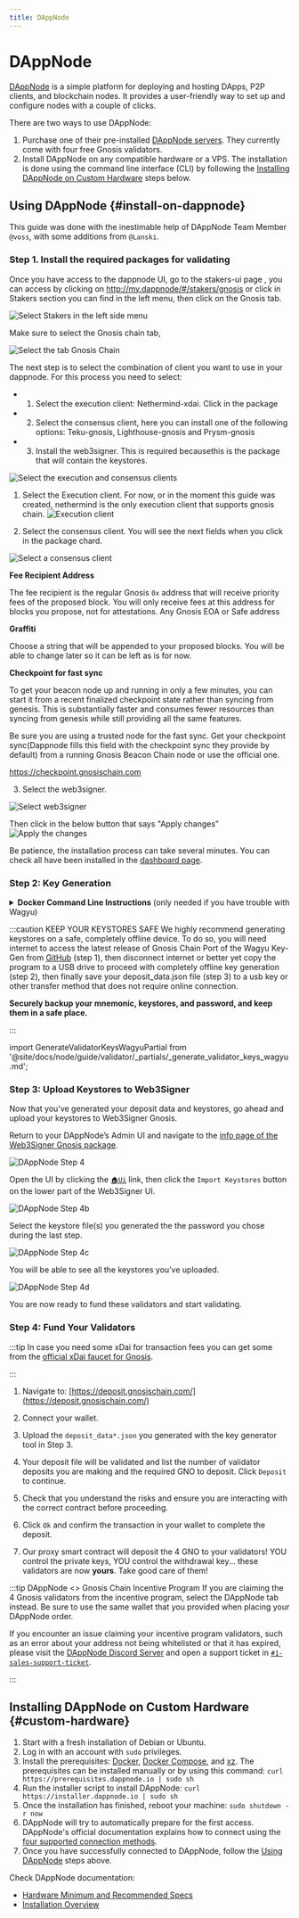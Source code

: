 ```yaml
---
title: DAppNode
---
```


# DAppNode

[DAppNode](https://dappnode.io/) is a simple platform for deploying and hosting DApps, P2P clients, and blockchain nodes. It provides a user-friendly way to set up and configure nodes with a couple of clicks.

There are two ways to use DAppNode:

1. Purchase one of their pre-installed [DAppNode servers](https://dappnode.io/collections/all). They currently come with four free Gnosis validators.
2. Install DAppNode on any compatible hardware or a VPS. The installation is done using the command line interface (CLI) by following the [Installing DAppNode on Custom Hardware](#custom-hardware) steps below.

## Using DAppNode {#install-on-dappnode}

This guide was done with the inestimable help of DAppNode Team Member `@voss`, with some additions from `@Lanski`.

### Step 1. Install the required packages for validating

Once you have access to the dappnode UI, go to the stakers-ui page , you can access by clicking on http://my.dappnode/#/stakers/gnosis or click in Stakers section you can find in the left menu, then click on the Gnosis tab.

![Select Stakers in the left side menu](/img/node/dappnode-left-menu.png)

Make sure to select the Gnosis chain tab,

![Select the tab Gnosis Chain](/img/node/dappnode-stakers-ui.png)

The next step is to select the combination of client you want to use in your dappnode. For this process you need to select:

- 1. Select the execution client: Nethermind-xdai. Click in the package
- 2. Select the consensus client, here you can install one of the following options: Teku-gnosis, Lighthouse-gnosis and Prysm-gnosis
- 3. Install the web3signer. This is required becausethis is the package that will contain the keystores.

![Select the execution and consensus clients](/img/node/dappnode-stakers-ui-2.png)

1. Select the Execution client. For now, or in the moment this guide was created, nethermind is the only execution client that supports gnosis chain.
   ![Execution client ](/img/node/dappnode-execution-client.png)

2. Select the consensus client. You will see the next fields when you click in the package chard.

![Select a consensus client](/img/node/dappnode-consensus-client.png)

**Fee Recipient Address**

The fee recipient is the regular Gnosis `0x` address that will receive priority fees of the proposed block. You will only receive fees at this address for blocks you propose, not for attestations. Any Gnosis EOA or Safe address

**Graffiti**

Choose a string that will be appended to your proposed blocks. You will be able to change later so it can be left as is for now.

**Checkpoint for fast sync**

To get your beacon node up and running in only a few minutes, you can start it from a recent finalized checkpoint state rather than syncing from genesis. This is substantially faster and consumes fewer resources than syncing from genesis while still providing all the same features.

Be sure you are using a trusted node for the fast sync. Get your checkpoint sync(Dappnode fills this field with the checkpoint sync they provide by default) from a running Gnosis Beacon Chain node or use the official one.

https://checkpoint.gnosischain.com

3. Select the web3signer.

![Select web3signer](/img/node/dappnode-web3signer-stakers.png)

Then click in the below button that says "Apply changes"
![Apply the changes](/img/node/dappnode-stakers-ui-apply.png)

Be patience, the installation process can take several minutes. You can check all have been installed in the [dashboard page](http://my.dappnode/#/dashboard).

### Step 2: Key Generation

<details>
  <summary><strong>Docker Command Line Instructions</strong> (only needed if you have trouble with Wagyu)</summary>
  <div>
    <div>
      <ol>
        <li>Pull the docker image for the data generator<br/>
          <pre>docker pull ghcr.io/gnosischain/validator-data-generator:latest</pre>
        </li>
        <li>If this is your first time running the process and there is no an existing mnemonic to generate keystores and deposit data, replace the variables below with your info then run the command.
        <pre>docker run -it --rm -v /path/to/validator_keys:/app/validator_keys ghcr.io/gnosischain/validator-data-generator:latest new-mnemonic --num_validators=NUM --mnemonic_language=english --chain=gnosis --folder=/app/validator_keys --eth1_withdrawal_address=WITHDRAWAL_ADDRESS</pre>
        </li>
        <li>Choose a secure password and confirm. You will be shown a mnemonic seed phrase. Write down and store your keystore password and mnemonic safely offline.<br/>
          <img src="/img/node/dappnode-step3.png"/>
          Following execution, the path you defined for <code>/path/to/validator_keys</code> will contain the keystores and <code>deposit_data*.json</code> file.
        </li>
      </ol>
    </div>
    <details>
      <summary>Drop down for variable descriptions</summary>
        <div>
          <ul>
            <li><code>NUM</code> The number of signing keys (validators) to generate.</li>
            <li><code>START_NUM</code> Index for the first validator key. If this is the first time generating keys with this mnemonic, use 0. If keys were previously generated with this mnemonic, use the subsequent index number (e.g., if 4 keys have been generated before (keys #0, #1, #2, #3, then enter 4 here).</li>
            <li><code>WITHDRAWAL_ADDRESS</code> Use this parameter to provide a regular Gnosis Chain <code>0x</code> address for mGNO withdrawal. This parameter can also be omitted to generate withdrawal credentials with the mnemonic-derived withdrawal public key in the <a href="https://eips.ethereum.org/EIPS/eip-2334#eth2-specific-parameters">EIP-2334 format</a> (ETH2 address format). <strong>Withdrawals will not be available until after the Shanghai upgrade.</strong></li>
            <li><code>/path/to/</code> should be replaced with a valid and existing path where you want to create the validator_keys folder. Or, to create the validator_keys folder in your current working directory, use <code>$(PWD)/validator_keys:/app/validator_keys</code></li>
            <li>More details about command line arguments can be found <a href="https://github.com/gnosischain/validator-data-generator">here</a></li>
          </ul>
      </div>
    </details>
  </div>
</details>

:::caution KEEP YOUR KEYSTORES SAFE
We highly recommend generating keystores on a safe, completely offline device. To do so, you will need internet to access the latest release of Gnosis Chain Port of the Wagyu Key-Gen from [GitHub](https://github.com/alexpeterson91/wagyu-key-gen/releases) (step 1), then disconnect internet or better yet copy the program to a USB drive to proceed with completely offline key generation (step 2), then finally save your deposit_data.json file (step 3) to a usb key or other transfer method that does not require online connection.

**Securely backup your mnemonic, keystores, and password, and keep them in a safe place.**

:::

import GenerateValidatorKeysWagyuPartial from '@site/docs/node/guide/validator/\_partials/\_generate_validator_keys_wagyu.md';

<GenerateValidatorKeysWagyuPartial />

### Step 3: Upload Keystores to Web3Signer

Now that you’ve generated your deposit data and keystores, go ahead and upload your keystores to Web3Signer Gnosis.

Return to your DAppNode’s Admin UI and navigate to the [info page of the Web3Signer Gnosis package](http://my.dappnode/#/packages/web3signer-gnosis.dnp.dappnode.eth/info).

![DAppNode Step 4](/img/node/dappnode-step4.png)

Open the UI by clicking the [`🏠Ui`](http://ui.web3signer-gnosis.dappnode/) link, then click the `Import Keystores` button on the lower part of the Web3Signer UI.

![DAppNode Step 4b](/img/node/dappnode-step4b.png)

Select the keystore file(s) you generated the the password you chose during the last step.

![DAppNode Step 4c](/img/node/dappnode-step4c.png)

You will be able to see all the keystores you’ve uploaded.

![DAppNode Step 4d](/img/node/dappnode-step4d.png)

You are now ready to fund these validators and start validating.

### Step 4: Fund Your Validators

:::tip
In case you need some xDai for transaction fees you can get some from the [official xDai faucet for Gnosis](https://stakely.io/en/faucet/gnosis-chain-xdai).

:::

1. Navigate to: [https://deposit.gnosischain.com/](https://deposit.gnosischain.com/)
2. Connect your wallet.
3. Upload the `deposit_data*.json` you generated with the key generator tool in Step 3.
4. Your deposit file will be validated and list the number of validator deposits you are making and the required GNO to deposit. Click `Deposit` to continue.
5. Check that you understand the risks and ensure you are interacting with the correct contract before proceeding.
6. Click `Ok` and confirm the transaction in your wallet to complete the deposit.

7. Our proxy smart contract will deposit the 4 GNO to your validators! YOU control the private keys, YOU control the withdrawal key... these validators are now **yours**. Take good care of them!

:::tip DAppNode <\> Gnosis Chain Incentive Program
If you are claiming the 4 Gnosis validators from the incentive program, select the DAppNode tab instead. Be sure to use the same wallet that you provided when placing your DAppNode order.

If you encounter an issue claiming your incentive program validators, such as an error about your address not being whitelisted or that it has expired, please visit the [DAppNode Discord Server](https://discord.gg/dappnode) and open a support ticket in [`#1-sales-support-ticket`](https://discord.gg/mGtA9emHw3).

:::

## Installing DAppNode on Custom Hardware {#custom-hardware}

1. Start with a fresh installation of Debian or Ubuntu.
2. Log in with an account with `sudo` privileges.
3. Install the prerequisites: [Docker](https://docs.docker.com/install/), [Docker Compose](https://docs.docker.com/compose/install/), and [xz](https://tukaani.org/xz/). The prerequisites can be installed manually or by using this command:
   `curl https://prerequisites.dappnode.io | sudo sh`
4. Run the installer script to install DAppNode:
   `curl https://installer.dappnode.io | sudo sh`
5. Once the installation has finished, reboot your machine:
   `sudo shutdown -r now`
6. DAppNode will try to automatically prepare for the first access. DAppNode's official documentation explains how to connect using the [four supported connection methods](https://docs.dappnode.io/get-started/installation/custom-hardware/installation/script#post-installation).
7. Once you have successfully connected to DAppNode, follow the [Using DAppNode](#install-on-dappnode) steps above.

Check DAppNode documentation:
- [Hardware Minimum and Recommended Specs](https://docs.dappnode.io/get-started/installation/custom-hardware/hardware-recommendations)
- [Installation Overview](https://docs.dappnode.io/get-started/installation/custom-hardware/installation/overview)